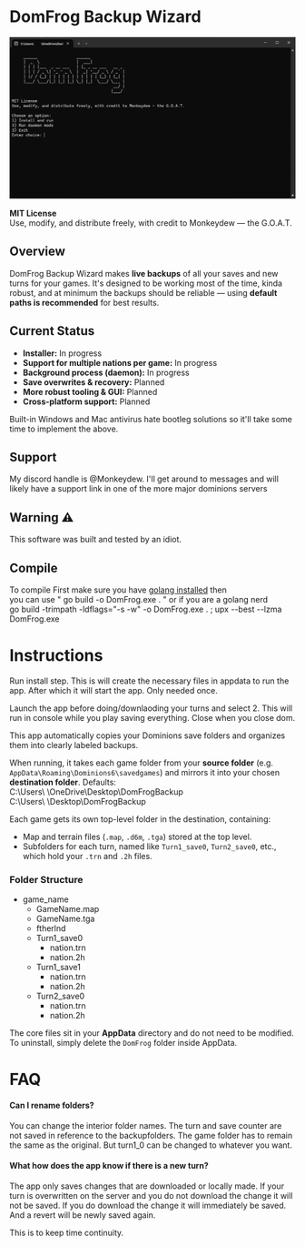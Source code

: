 # DomFrog Backup Wizard

![Alt text](domfrogpreview.png)

**MIT License**  
Use, modify, and distribute freely, with credit to Monkeydew — the G.O.A.T.

## Overview

DomFrog Backup Wizard makes **live backups** of all your saves and new turns for your games. It's designed to be working most of the time, kinda robust, and at minimum the backups should be reliable — using **default paths is recommended** for best results.

## Current Status

- **Installer:** In progress
- **Support for multiple nations per game:** In progress
- **Background process (daemon):** In progress
- **Save overwrites & recovery:** Planned
- **More robust tooling & GUI:** Planned
- **Cross-platform support:** Planned

Built-in Windows and Mac antivirus hate bootleg solutions so it'll take some time to implement the above.

## Support

My discord handle is @Monkeydew. I'll get around to messages and will likely have a support link in one of the more major dominions servers

## Warning ⚠️

This software was built and tested by an idiot.

## Compile

To compile
First make sure you have [golang installed](https://go.dev/) then  
you can use " go build -o DomFrog.exe . "
or if you are a golang nerd  
go build -trimpath -ldflags="-s -w" -o DomFrog.exe . ; upx --best --lzma DomFrog.exe

# Instructions

Run install step. This is will create the necessary files in appdata to run the app. After which it will start the app. Only needed once.

Launch the app before doing/downlaoding your turns and select 2. This will run in console while you play saving everything. Close when you close dom.

This app automatically copies your Dominions save folders and organizes them into clearly labeled backups.

When running, it takes each game folder from your **source folder** (e.g. `AppData\Roaming\Dominions6\savedgames`) and mirrors it into your chosen **destination folder**. Defaults:  
C:\Users\ <user> \OneDrive\Desktop\DomFrogBackup  
C:\Users\ <user> \Desktop\DomFrogBackup

Each game gets its own top-level folder in the destination, containing:

- Map and terrain files (`.map`, `.d6m`, `.tga`) stored at the top level.
- Subfolders for each turn, named like `Turn1_save0`, `Turn2_save0`, etc., which hold your `.trn` and `.2h` files.

### Folder Structure

- game_name
  - GameName.map
  - GameName.tga
  - ftherlnd
  - Turn1_save0
    - nation.trn
    - nation.2h
  - Turn1_save1
    - nation.trn
    - nation.2h
  - Turn2_save0
    - nation.trn
    - nation.2h

The core files sit in your **AppData** directory and do not need to be modified.  
To uninstall, simply delete the `DomFrog` folder inside AppData.

# FAQ

#### Can I rename folders?

You can change the interior folder names. The turn and save counter are not saved in reference to the backupfolders. The game folder has to remain the same as the original. But turn1_0 can be changed to whatever you want.

#### What how does the app know if there is a new turn?

The app only saves changes that are downloaded or locally made. If your turn is overwritten on the server and you do not download the change it will not be saved.
If you do download the change it will immediately be saved. And a revert will be newly saved again.

This is to keep time continuity.
